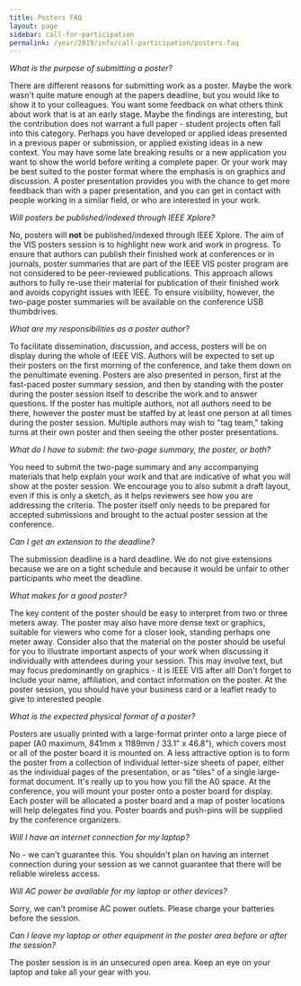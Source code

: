 ```yaml
---
title: Posters FAQ
layout: page
sidebar: call-for-participation
permalink: /year/2019/info/call-participation/posters-faq
---
```


*What is the purpose of submitting a poster?*

There are different reasons for submitting work as a poster. Maybe the work wasn't quite mature enough at the papers deadline, but you would like to show it to your colleagues. You want some feedback on what others think about work that is at an early stage. Maybe the findings are interesting, but the contribution does not warrant a full paper - student projects often fall into this category. Perhaps you have developed or applied ideas presented in a previous paper or submission, or applied existing ideas in a new context. You may have some late breaking results or a new application you want to show the world before writing a complete paper. Or your work may be best suited to the poster format where the emphasis is on graphics and discussion. A poster presentation provides you with the chance to get more feedback than with a paper presentation, and you can get in contact with people working in a similar field, or who are interested in your work.

*Will posters be published/indexed through IEEE Xplore?*

No, posters will **not** be published/indexed through IEEE Xplore. The aim of the VIS posters session is to highlight new work and work in progress. To ensure that authors can publish their finished work at conferences or in journals, poster summaries that are part of the IEEE VIS poster program are not considered to be peer-reviewed publications. This approach allows authors to fully re-use their material for publication of their finished work and avoids copyright issues with IEEE. To ensure visibility, however, the two-page poster summaries will be available on the conference USB thumbdrives.

*What are my responsibilities as a poster author?*

To facilitate dissemination, discussion, and access, posters will be on display during the whole of IEEE VIS. Authors will be expected to set up their posters on the first morning of the conference, and take them down on the penultimate evening. Posters are also presented in person, first at the fast-paced poster summary session, and then by standing with the poster during the poster session itself to describe the work and to answer questions. If the poster has multiple authors, not all authors need to be there, however the poster must be staffed by at least one person at all times during the poster session. Multiple authors may wish to "tag team," taking turns at their own poster and then seeing the other poster presentations.

*What do I have to submit: the two-page summary, the poster, or both?*

You need to submit the two-page summary and any accompanying materials that help explain your work and that are indicative of what you will show at the poster session. We encourage you to also submit a draft layout, even if this is only a sketch, as it helps reviewers see how you are addressing the criteria. The poster itself only needs to be prepared for accepted submissions and brought to the actual poster session at the conference.

*Can I get an extension to the deadline?*

The submission deadline is a hard deadline. We do not give extensions because we are on a tight schedule and because it would be unfair to other participants who meet the deadline.

*What makes for a good poster?*

The key content of the poster should be easy to interpret from two or three meters away. The poster may also have more dense text or graphics, suitable for viewers who come for a closer look, standing perhaps one meter away. Consider also that the material on the poster should be useful for you to illustrate important aspects of your work when discussing it individually with attendees during your session. This may involve text, but may focus predominantly on graphics - it is IEEE VIS after all! Don't forget to include your name, affiliation, and contact information on the poster. At the poster session, you should have your business card or a leaflet ready to give to interested people.

*What is the expected physical format of a poster?*

Posters are usually printed with a large-format printer onto a large piece of paper (A0 maximum, 841mm x 1189mm / 33.1" x 46.8"), which covers most or all of the poster board it is mounted on. A less attractive option is to form the poster from a collection of individual letter-size sheets of paper, either as the individual pages of the presentation, or as "tiles" of a single large-format document. It's really up to you how you fill the A0 space. At the conference, you will mount your poster onto a poster board for display. Each poster will be allocated a poster board and a map of poster locations will help delegates find you. Poster boards and push-pins will be supplied by the conference organizers.

*Will I have an internet connection for my laptop?*

No - we can't guarantee this. You shouldn't plan on having an internet connection during your session as we cannot guarantee that there will be reliable wireless access.

*Will AC power be available for my laptop or other devices?*

Sorry, we can't promise AC power outlets. Please charge your batteries before the session.

*Can I leave my laptop or other equipment in the poster area before or after the session?*

The poster session is in an unsecured open area. Keep an eye on your laptop and take all your gear with you.
